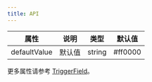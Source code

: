```yaml
---
title: API
---
```


属性 | 说明 | 类型 | 默认值
-----|-----|-----|------
defaultValue | 默认值 | string | #ff0000

更多属性请参考 [TriggerField](/en/procmp/abstract/trigger-field/#TriggerField)。

